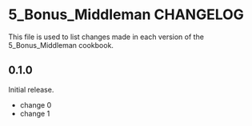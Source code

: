 # 5_Bonus_Middleman CHANGELOG

This file is used to list changes made in each version of the 5_Bonus_Middleman cookbook.

## 0.1.0

Initial release.

- change 0
- change 1
